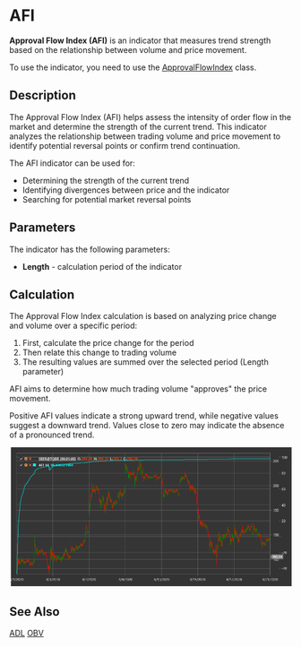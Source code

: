 # AFI

**Approval Flow Index (AFI)** is an indicator that measures trend strength based on the relationship between volume and price movement.

To use the indicator, you need to use the [ApprovalFlowIndex](xref:StockSharp.Algo.Indicators.ApprovalFlowIndex) class.

## Description

The Approval Flow Index (AFI) helps assess the intensity of order flow in the market and determine the strength of the current trend. This indicator analyzes the relationship between trading volume and price movement to identify potential reversal points or confirm trend continuation.

The AFI indicator can be used for:
- Determining the strength of the current trend
- Identifying divergences between price and the indicator
- Searching for potential market reversal points

## Parameters

The indicator has the following parameters:
- **Length** - calculation period of the indicator

## Calculation

The Approval Flow Index calculation is based on analyzing price change and volume over a specific period:

1. First, calculate the price change for the period
2. Then relate this change to trading volume
3. The resulting values are summed over the selected period (Length parameter)

AFI aims to determine how much trading volume "approves" the price movement.

Positive AFI values indicate a strong upward trend, while negative values suggest a downward trend. Values close to zero may indicate the absence of a pronounced trend.

![indicator_approval_flow_index](../../../../images/indicator_approval_flow_index.png)

## See Also

[ADL](accumulation_distribution_line.md)
[OBV](obv.md)